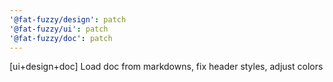 ```yaml
---
'@fat-fuzzy/design': patch
'@fat-fuzzy/ui': patch
'@fat-fuzzy/doc': patch
---
```


[ui+design+doc] Load doc from markdowns, fix header styles, adjust colors
